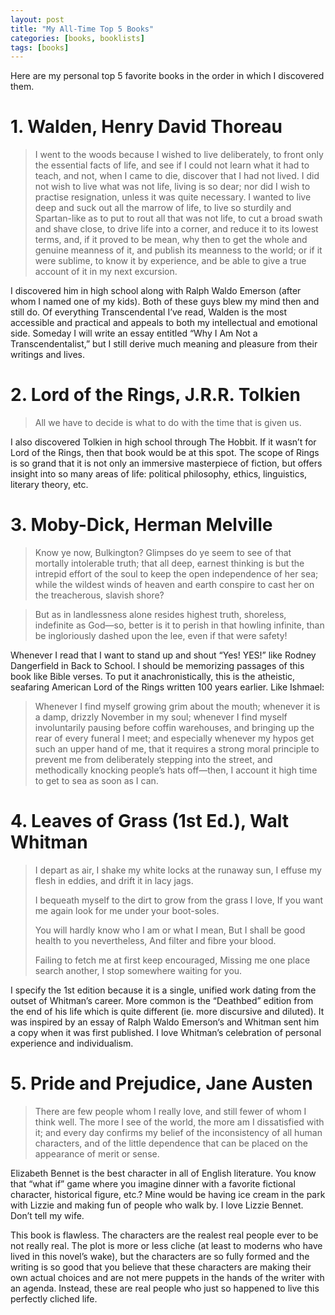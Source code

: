 ```yaml
---
layout: post
title: "My All-Time Top 5 Books"
categories: [books, booklists]
tags: [books]
---
```

Here are my personal top 5 favorite books in the order in which I discovered them.

# 1. Walden, Henry David Thoreau

> I went to the woods because I wished to live deliberately, to front only the essential facts of life, and see if I could not learn what it had to teach, and not, when I came to die, discover that I had not lived. I did not wish to live what was not life, living is so dear; nor did I wish to practise resignation, unless it was quite necessary. I wanted to live deep and suck out all the marrow of life, to live so sturdily and Spartan-like as to put to rout all that was not life, to cut a broad swath and shave close, to drive life into a corner, and reduce it to its lowest terms, and, if it proved to be mean, why then to get the whole and genuine meanness of it, and publish its meanness to the world; or if it were sublime, to know it by experience, and be able to give a true account of it in my next excursion.

I discovered him in high school along with Ralph Waldo Emerson (after whom I named one of my kids). Both of these guys blew my mind then and still do. Of everything Transcendental I’ve read, Walden is the most accessible and practical and appeals to both my intellectual and emotional side. Someday I will write an essay entitled “Why I Am Not a Transcendentalist,” but I still derive much meaning and pleasure from their writings and lives.

# 2. Lord of the Rings, J.R.R. Tolkien

> All we have to decide is what to do with the time that is given us.

I also discovered Tolkien in high school through The Hobbit. If it wasn’t for Lord of the Rings, then that book would be at this spot. The scope of Rings is so grand that it is not only an immersive masterpiece of fiction, but offers insight into so many areas of life: political philosophy, ethics, linguistics, literary theory, etc.

# 3. Moby-Dick, Herman Melville

> Know ye now, Bulkington? Glimpses do ye seem to see of that mortally intolerable truth; that all deep, earnest thinking is but the intrepid effort of the soul to keep the open independence of her sea; while the wildest winds of heaven and earth conspire to cast her on the treacherous, slavish shore?

> But as in landlessness alone resides highest truth, shoreless, indefinite as God—so, better is it to perish in that howling infinite, than be ingloriously dashed upon the lee, even if that were safety!

Whenever I read that I want to stand up and shout “Yes! YES!” like Rodney Dangerfield in Back to School. I should be memorizing passages of this book like Bible verses. To put it anachronistically, this is the atheistic, seafaring American Lord of the Rings written 100 years earlier. Like Ishmael:

> Whenever I find myself growing grim about the mouth; whenever it is a damp, drizzly November in my soul; whenever I find myself involuntarily pausing before coffin warehouses, and bringing up the rear of every funeral I meet; and especially whenever my hypos get such an upper hand of me, that it requires a strong moral principle to prevent me from deliberately stepping into the street, and methodically knocking people’s hats off—then, I account it high time to get to sea as soon as I can.

# 4. Leaves of Grass (1st Ed.), Walt Whitman

>I depart as air, I shake my white locks at the runaway sun,
> I effuse my flesh in eddies, and drift it in lacy jags.
>
>I bequeath myself to the dirt to grow from the grass I love,
> If you want me again look for me under your boot-soles.
>
>You will hardly know who I am or what I mean,
> But I shall be good health to you nevertheless,
> And filter and fibre your blood.
>
> Failing to fetch me at first keep encouraged,
> Missing me one place search another,
> I stop somewhere waiting for you.

I specify the 1st edition because it is a single, unified work dating from the outset of Whitman’s career. More common is the “Deathbed” edition from the end of his life which is quite different (ie. more discursive and diluted). It was inspired by an essay of Ralph Waldo Emerson‘s and Whitman sent him a copy when it was first published. I love Whitman’s celebration of personal experience and individualism.

# 5. Pride and Prejudice, Jane Austen

> There are few people whom I really love, and still fewer of whom I think well. The more I see of the world, the more am I dissatisfied with it; and every day confirms my belief of the inconsistency of all human characters, and of the little dependence that can be placed on the appearance of merit or sense.

Elizabeth Bennet is the best character in all of English literature. You know that “what if” game where you imagine dinner with a favorite fictional character, historical figure, etc.? Mine would be having ice cream in the park with Lizzie and making fun of people who walk by. I love Lizzie Bennet. Don’t tell my wife.

This book is flawless. The characters are the realest real people ever to be not really real. The plot is more or less cliche (at least to moderns who have lived in this novel’s wake), but the characters are so fully formed and the writing is so good that you believe that these characters are making their own actual choices and are not mere puppets in the hands of the writer with an agenda. Instead, these are real people who just so happened to live this perfectly cliched life.
